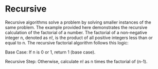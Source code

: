 # Recursive

Recursive algorithms solve a problem by solving smaller instances of the same problem. The example provided here demonstrates the recursive calculation of the factorial of a number.
The factorial of a non-negative integer n, denoted as n!, is the product of all positive integers less than or equal to n. The recursive factorial algorithm follows this logic:

Base Case: If n is 0 or 1, return 1 (base case).

Recursive Step: Otherwise, calculate n! as n times the factorial of (n-1).